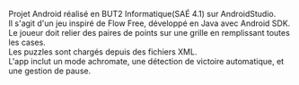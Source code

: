 Projet Android réalisé en BUT2 Informatique(SAÉ 4.1) sur AndroidStudio.  
Il s'agit d'un jeu inspiré de Flow Free, développé en Java avec Android SDK.  
Le joueur doit relier des paires de points sur une grille en remplissant toutes les cases.  
Les puzzles sont chargés depuis des fichiers XML.  
L'app inclut un mode achromate, une détection de victoire automatique, et une gestion de pause.  
